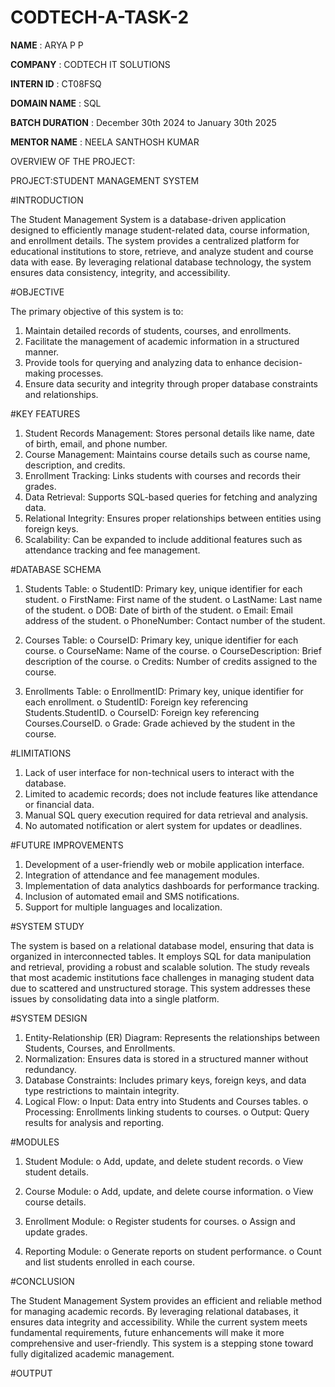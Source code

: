 # CODTECH-A-TASK-2

**NAME** : ARYA P P

**COMPANY** : CODTECH IT SOLUTIONS

**INTERN ID** : CT08FSQ

**DOMAIN NAME** : SQL

**BATCH DURATION** : December 30th 2024 to January 30th 2025

**MENTOR NAME** : NEELA SANTHOSH KUMAR

OVERVIEW OF THE PROJECT:

PROJECT:STUDENT MANAGEMENT SYSTEM

#INTRODUCTION

The Student Management System is a database-driven application designed to efficiently manage student-related data, course information, and enrollment details. The system provides a centralized platform for educational institutions to store, retrieve, and analyze student and course data with ease. By leveraging relational database technology, the system ensures data consistency, integrity, and accessibility.

#OBJECTIVE

The primary objective of this system is to:
1.	Maintain detailed records of students, courses, and enrollments.
2.	Facilitate the management of academic information in a structured manner.
3.	Provide tools for querying and analyzing data to enhance decision-making processes.
4.	Ensure data security and integrity through proper database constraints and relationships.

#KEY FEATURES

1.	Student Records Management: Stores personal details like name, date of birth, email, and phone number.
2.	Course Management: Maintains course details such as course name, description, and credits.
3.	Enrollment Tracking: Links students with courses and records their grades.
4.	Data Retrieval: Supports SQL-based queries for fetching and analyzing data.
5.	Relational Integrity: Ensures proper relationships between entities using foreign keys.
6.	Scalability: Can be expanded to include additional features such as attendance tracking and fee management.

#DATABASE SCHEMA

1.	Students Table:
o	StudentID: Primary key, unique identifier for each student.
o	FirstName: First name of the student.
o	LastName: Last name of the student.
o	DOB: Date of birth of the student.
o	Email: Email address of the student.
o	PhoneNumber: Contact number of the student.

2.	Courses Table:
o	CourseID: Primary key, unique identifier for each course.
o	CourseName: Name of the course.
o	CourseDescription: Brief description of the course.
o	Credits: Number of credits assigned to the course.

3.	Enrollments Table:
o	EnrollmentID: Primary key, unique identifier for each enrollment.
o	StudentID: Foreign key referencing Students.StudentID.
o	CourseID: Foreign key referencing Courses.CourseID.
o	Grade: Grade achieved by the student in the course.

#LIMITATIONS

1.	Lack of user interface for non-technical users to interact with the database.
2.	Limited to academic records; does not include features like attendance or financial data.
3.	Manual SQL query execution required for data retrieval and analysis.
4.	No automated notification or alert system for updates or deadlines.

#FUTURE IMPROVEMENTS

1.	Development of a user-friendly web or mobile application interface.
2.	Integration of attendance and fee management modules.
3.	Implementation of data analytics dashboards for performance tracking.
4.	Inclusion of automated email and SMS notifications.
5.	Support for multiple languages and localization.

#SYSTEM STUDY

The system is based on a relational database model, ensuring that data is organized in interconnected tables. It employs SQL for data manipulation and retrieval, providing a robust and scalable solution. The study reveals that most academic institutions face challenges in managing student data due to scattered and unstructured storage. This system addresses these issues by consolidating data into a single platform.

#SYSTEM DESIGN

1.	Entity-Relationship (ER) Diagram: Represents the relationships between Students, Courses, and Enrollments.
2.	Normalization: Ensures data is stored in a structured manner without redundancy.
3.	Database Constraints: Includes primary keys, foreign keys, and data type restrictions to maintain integrity.
4.	Logical Flow:
o	Input: Data entry into Students and Courses tables.
o	Processing: Enrollments linking students to courses.
o	Output: Query results for analysis and reporting.

#MODULES

1.	Student Module:
o	Add, update, and delete student records.
o	View student details.

2.	Course Module:
o	Add, update, and delete course information.
o	View course details.

3.	Enrollment Module:
o	Register students for courses.
o	Assign and update grades.

4.	Reporting Module:
o	Generate reports on student performance.
o	Count and list students enrolled in each course.

#CONCLUSION

The Student Management System provides an efficient and reliable method for managing academic records. By leveraging relational databases, it ensures data integrity and accessibility. While the current system meets fundamental requirements, future enhancements will make it more comprehensive and user-friendly. This system is a stepping stone toward fully digitalized academic management.

#OUTPUT

